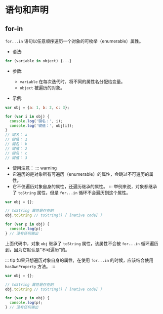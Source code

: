 
# 语句和声明



## for-in
`for...in` 语句以任意顺序遍历一个对象的可枚举（enumerable）属性。

- 语法:
```js
for (variable in object) {...}
```

- 参数:
  - `variable` 在每次迭代时，将不同的属性名分配给变量。
  - `object` 被遍历的对象。

- 示例:
```js
var obj = {a: 1, b: 2, c: 3};

for (var i in obj) {
  console.log('键名：', i);
  console.log('键值：', obj[i]);
}
// 键名： a
// 键值： 1
// 键名： b
// 键值： 2
// 键名： c
// 键值： 3
```

- 使用注意：
::: warning
- 它遍历的是对象所有可遍历（enumerable）的属性，会跳过不可遍历的属性。
- 它不仅遍历对象自身的属性，还遍历继承的属性。
:::
举例来说，对象都继承了 `toString` 属性，但是 `for...in` 循环不会遍历到这个属性。
```js
var obj = {};

// toString 属性是存在的
obj.toString // toString() { [native code] }

for (var p in obj) {
  console.log(p);
} // 没有任何输出
```
上面代码中，对象 `obj` 继承了 `toString` 属性，该属性不会被 `for...in` 循环遍历到，因为它默认是“不可遍历”的。

::: tip
如果只想遍历对象自身的属性，在使用 `for...in` 的时候，应该结合使用 `hasOwnProperty` 方法。
:::
```js
var obj = {};

// toString 属性是存在的
obj.toString // toString() { [native code] }

for (var p in obj) {
  console.log(p);
} // 没有任何输出
```